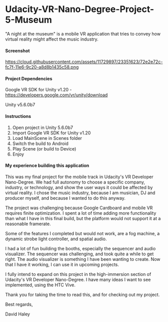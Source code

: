 # Udacity-VR-Nano-Degree-Project-5-Museum
"A night at the museum" is a mobile VR application that tries to convey how virtual reality might affect the music industry.


#### Screenshot

https://cloud.githubusercontent.com/assets/11729897/23351623/72e2e72c-fc7f-11e6-9c20-a8d8b1435c58.png


#### Project Dependencies

Google VR SDK for Unity v1.20 - https://developers.google.com/vr/unity/download

Unity v5.6.0b7


#### Instructions

1. Open project in Unity 5.6.0b7
2. Import Google VR SDK for Unity v1.20
3. Load MainScene in Scenes folder
4. Switch the build to Android
5. Play Scene (or build to Device)
6. Enjoy


#### My experience building this application

This was my final project for the mobile track in Udacity's VR Developer Nano-Degree. We had full autonomy to choose a specific company, industry, or technology, and show the user ways it could be affected by virtual reality. I chose the music industry, because I am musician, DJ and producer myself, and because I wanted to do this anyway.

The project was challenging because Google Cardboard and mobile VR requires finite optimization. I spent a lot of time adding more functionality than what I have in this final build, but the platform would not support it at a reasonable framerate.

Some of the features I completed but would not work, are a fog machine, a dynamic strobe light controller, and spatial audio.

I had a lot of fun building the booths, especially the sequencer and audio visualizer. The sequencer was challenging, and took quite a while to get right. The audio visualizer is something I have been wanting to create. Now that I have it working, I can use it in upcoming projects.

I fully intend to expand on this project in the high-immersion section of Udacity's VR Developer Nano-Degree. I have many ideas I want to see implemented, using the HTC Vive.

Thank you for taking the time to read this, and for checking out my project.

Best regards,

David Haley
